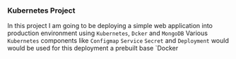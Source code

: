 ### Kubernetes Project
In this project I am going to be deploying a simple web application into production environment using `Kubernetes`, `Dcker` and `MongoDB`
Various `Kubernetes` components like `Configmap` `Service` `Secret` and `Deployment` would  would be used for this deployment a prebuilt base `Docker

